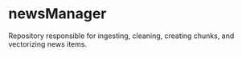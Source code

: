 # newsManager
Repository responsible for ingesting, cleaning, creating chunks, and vectorizing news items.
